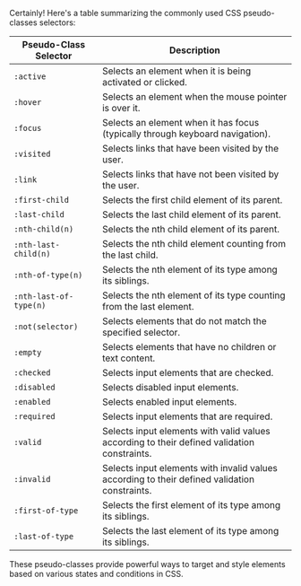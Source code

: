 Certainly! Here's a table summarizing the commonly used CSS pseudo-classes selectors:

| Pseudo-Class Selector | Description |
|-----------------------|-------------|
| `:active`             | Selects an element when it is being activated or clicked. |
| `:hover`              | Selects an element when the mouse pointer is over it. |
| `:focus`              | Selects an element when it has focus (typically through keyboard navigation). |
| `:visited`            | Selects links that have been visited by the user. |
| `:link`               | Selects links that have not been visited by the user. |
| `:first-child`        | Selects the first child element of its parent. |
| `:last-child`         | Selects the last child element of its parent. |
| `:nth-child(n)`       | Selects the nth child element of its parent. |
| `:nth-last-child(n)`  | Selects the nth child element counting from the last child. |
| `:nth-of-type(n)`     | Selects the nth element of its type among its siblings. |
| `:nth-last-of-type(n)`| Selects the nth element of its type counting from the last element. |
| `:not(selector)`      | Selects elements that do not match the specified selector. |
| `:empty`              | Selects elements that have no children or text content. |
| `:checked`            | Selects input elements that are checked. |
| `:disabled`           | Selects disabled input elements. |
| `:enabled`            | Selects enabled input elements. |
| `:required`           | Selects input elements that are required. |
| `:valid`              | Selects input elements with valid values according to their defined validation constraints. |
| `:invalid`            | Selects input elements with invalid values according to their defined validation constraints. |
| `:first-of-type`      | Selects the first element of its type among its siblings. |
| `:last-of-type`       | Selects the last element of its type among its siblings. |

These pseudo-classes provide powerful ways to target and style elements based on various states and conditions in CSS.